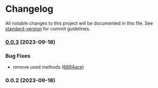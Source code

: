 # Changelog

All notable changes to this project will be documented in this file. See [standard-version](https://github.com/conventional-changelog/standard-version) for commit guidelines.

### [0.0.3](https://github.com/zheeeng/rehype-meta-string/compare/v0.0.2...v0.0.3) (2023-09-18)


### Bug Fixes

* remove used methods ([6894ace](https://github.com/zheeeng/rehype-meta-string/commit/6894ace63bcd24557d60aadd481c088d09cd771f))

### 0.0.2 (2023-09-18)
